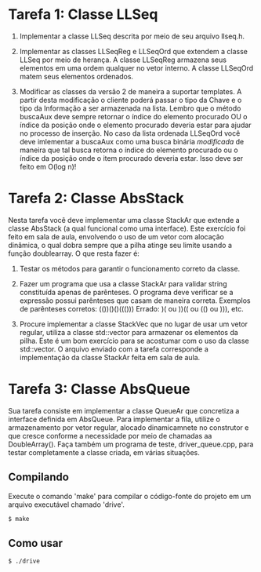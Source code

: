 Tarefa 1: Classe LLSeq
=======================


1. Implementar a classe LLSeq descrita por meio de seu arquivo llseq.h.

2.  Implementar as classes LLSeqReg e LLSeqOrd que extendem a classe LLSeq por meio de herança.
A classe LLSeqReg armazena seus elementos em uma ordem qualquer no vetor interno. A classe LLSeqOrd
matem seus elementos ordenados.

3. Modificar as classes da versão 2 de maneira a suportar templates. A partir desta modificação
o cliente poderá passar o tipo da Chave e o tipo da Informação a ser armazenada na lista.
Lembro que o método buscaAux deve sempre retornar o índice do elemento procurado OU o índice
da posição onde o elemento procurado deveria estar para ajudar no processo de inserção.
No caso da lista ordenada LLSeqOrd você deve imlementar a buscaAux como uma busca binária
*modificada*  de maneira que tal busca retorna o índice do elemento procurado ou o índice da
posição onde o item procurado deveria estar. Isso deve ser feito em O(log n)!

Tarefa 2: Classe AbsStack
==========================

Nesta tarefa você deve implementar uma classe StackAr que extende a classe AbsStack (a qual
funcional como uma interface).
Este exercício foi feito em sala de aula, envolvendo o uso de um vetor com alocação dinâmica,
o qual dobra sempre que a pilha atinge seu limite usando a função doublearray.
O que resta fazer é:

1. Testar os métodos para garantir o funcionamento correto da classe.

2. Fazer um programa que usa a classe StackAr para validar string constituída apenas de
parênteses. O programa deve verificar se a expressão possui parênteses que casam de maneira
correta.
Exemplos de parênteses corretos: (())()()((()))
Errado: )( ou  ))(( ou (() ou ))), etc.

3. Procure implementar a classe StackVec que no lugar de usar um vetor regular, utiliza a
classe std::vector para armazenar os elementos da pilha. Este é um bom exercício para se
acostumar com o uso da classe std::vector.
O arquivo enviado com a tarefa corresponde a implementação da classe StackAr feita em sala de
aula.

Tarefa 3: Classe AbsQueue
==========================

Sua tarefa consiste em implementar a classe QueueAr que concretiza a interface definida em
AbsQueue.
Para implementar a fila, utilize o armazenamento por vetor regular, alocado dinamicamnete
no construtor e que cresce conforme a necessidade por meio de chamadas aa DoubleArray().
Faça também um programa de teste, driver_queue.cpp, para testar completamente a classe criada,
em várias situações.


## Compilando

Execute o comando 'make' para compilar o código-fonte do projeto em um arquivo executável chamado 'drive'.

```sh
$ make
```
## Como usar

```sh
$ ./drive
